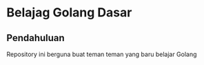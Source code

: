# Belajag Golang Dasar
## Pendahuluan
Repository ini berguna buat teman teman yang baru belajar Golang